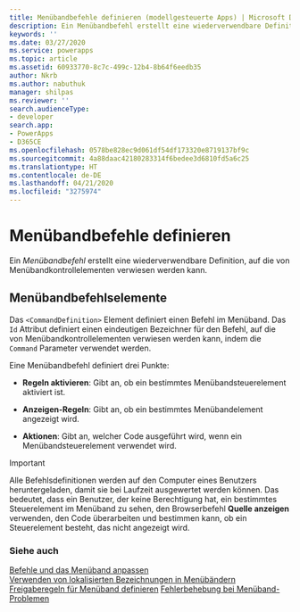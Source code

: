 ```yaml
---
title: Menübandbefehle definieren (modellgesteuerte Apps) | Microsoft Docs
description: Ein Menübandbefehl erstellt eine wiederverwendbare Definition, auf die von Menübandkontrollelementen verwiesen werden kann.
keywords: ''
ms.date: 03/27/2020
ms.service: powerapps
ms.topic: article
ms.assetid: 60933770-8c7c-499c-12b4-8b64f6eedb35
author: Nkrb
ms.author: nabuthuk
manager: shilpas
ms.reviewer: ''
search.audienceType:
- developer
search.app:
- PowerApps
- D365CE
ms.openlocfilehash: 0578be828ec9d061df54df173320e8719137bf9c
ms.sourcegitcommit: 4a88daac42180283314f6bedee3d6810fd5a6c25
ms.translationtype: HT
ms.contentlocale: de-DE
ms.lasthandoff: 04/21/2020
ms.locfileid: "3275974"
---
```

# <a name="define-ribbon-commands"></a>Menübandbefehle definieren

<!-- https://docs.microsoft.com/dynamics365/customer-engagement/developer/customize-dev/define-ribbon-commands -->

Ein *Menübandbefehl* erstellt eine wiederverwendbare Definition, auf die von Menübandkontrollelementen verwiesen werden kann.  
  
## <a name="ribbon-command-elements"></a>Menübandbefehlselemente  
 Das `<CommandDefinition>` Element definiert einen Befehl im Menüband. Das `Id` Attribut definiert einen eindeutigen Bezeichner für den Befehl, auf die von Menübandkontrollelementen verwiesen werden kann, indem die `Command` Parameter verwendet werden.  
  
 Eine Menübandbefehl definiert drei Punkte:  
  
- **Regeln aktivieren**: Gibt an, ob ein bestimmtes Menübandsteuerelement aktiviert ist.  
  
- **Anzeigen-Regeln**: Gibt an, ob ein bestimmtes Menübandelement angezeigt wird.  
  
- **Aktionen**: Gibt an, welcher Code ausgeführt wird, wenn ein Menübandsteuerelement verwendet wird.  
  
> [!IMPORTANT]
>  Alle Befehlsdefinitionen werden auf den Computer eines Benutzers heruntergeladen, damit sie bei Laufzeit ausgewertet werden können. Das bedeutet, dass ein Benutzer, der keine Berechtigung hat, ein bestimmtes Steuerelement im Menüband zu sehen, den Browserbefehl **Quelle anzeigen** verwenden, den Code überarbeiten und bestimmen kann, ob ein Steuerelement besteht, das nicht angezeigt wird.  
  
### <a name="see-also"></a>Siehe auch  
 [Befehle und das Menüband anpassen](customize-commands-ribbon.md)   
 [Verwenden von lokalisierten Bezeichnungen in Menübändern](use-localized-labels-ribbons.md)   
 [Freigaberegeln für Menüband definieren](define-ribbon-enable-rules.md) [Fehlerbehebung bei Menüband-Problemen](https://support.microsoft.com/help/4552163)
